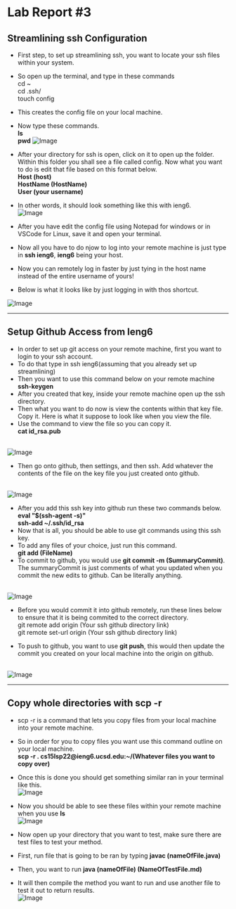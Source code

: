 # Lab Report #3

## Streamlining ssh Configuration

* First step, to set up streamlining ssh, you want to locate your ssh files within your system.
* So open up the terminal, and type in these commands
<br/> cd ~
<br/> cd .ssh/
<br/> touch config
* This creates the config file on your local machine.
* Now type these commands.
<br/>**ls** 
<br/> **pwd**
![Image](configcommand.png)

* After your directory for ssh is open, click on it to open up the folder. Within this folder you shall see a file called config. Now what you want to do is edit that file based on this format below. 
<br/>**Host (host)**
<br/>**HostName (HostName)**
<br/>**User (your username)**
* In other words, it should look something like this with ieng6.
<br/>![Image](configpic.png)

* After you have edit the config file using Notepad for windows or in VSCode for Linux, save it and open your terminal.
* Now all you have to do njow to log into your remote machine is just type in **ssh ieng6**, **ieng6** being your host.
* Now you can remotely log in faster by just tying in the host name instead of the entire username of yours!
* Below is what it looks like by just logging in with thos shortcut.

![Image](sshlogin.png)

---

## Setup Github Access from Ieng6
* In order to set up git access on your remote machine, first you want to login to your ssh account.
* To do that type in ssh ieng6(assuming that you already set up streamlining)
* Then you want to use this command below on your remote machine
<br/> **ssh-keygen**
* After you created that key, inside your remote machine open up the ssh directory.
* Then what you want to do now is view the contents within that key file. Copy it. Here is what it suppose to look like when you view the file.
* Use the command to view the file so you can copy it.
<br/>**cat id_rsa.pub**

<br/>![Image](keygencopy.png)
* Then go onto github, then settings, and then ssh. Add whatever the contents of the file on the key file you just created onto github.

<br/>![Image](Githubsshkeyadded.png)
* After you add this ssh key into github run these two commands below.
<br/>**eval "$(ssh-agent -s)"**
<br/>**ssh-add ~/.ssh/id_rsa**
* Now that is all, you should be able to use git commands using this ssh key.
* To add any files of your choice, just run this command.
<br/>**git add (FileName)**
* To commit to github, you would use **git commit -m (SummaryCommit)**. The summaryCommit is just comments of what you updated when you commit the new edits to github. Can be literally anything.

<br/>![Image](gitcommit.png)

* Before you would commit it into github remotely, run these lines below to ensure that it is being commited to the correct directory.
<br/>git remote add origin (Your ssh github directory link)
<br/>git remote set-url origin (Your ssh github directory link)

* To push to github, you want to use **git push**, this would then update the commit you created on your local machine into the origin on github.

<br/>![Image](gitpush.png)


---

## Copy whole directories with scp -r
* scp -r is a command that lets you copy files from your local machine into your remote machine.
* So in order for you to copy files you want use this command outline on your local machine.
<br/> **scp -r . cs15lsp22<user>@ieng6.ucsd.edu:~/(Whatever files you want to copy over)**
* Once this is done you should get something similar ran in your terminal like this.
<br/>![Image](downloads.png)
* Now you should be able to see these files within your remote machine when you use **ls** 
<br/>![Image](download2.png)

* Now open up your directory that you want to test, make sure there are test files to test your method.
* First, run file that is going to be ran by typing **javac (nameOfFile.java)**
* Then, you want to run **java (nameOfFile) (NameOfTestFile.md)**
* It will then compile the method you want to run and use another file to test it out to return results.
<br/>![Image](test.png)